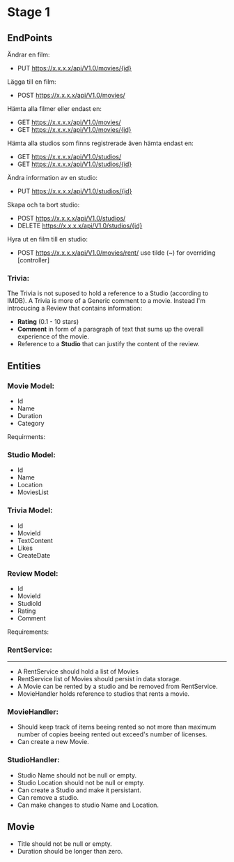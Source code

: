 Stage 1
===
EndPoints
---
Ändrar en film:
+ PUT https://x.x.x.x/api/V1.0/movies/{id}

Lägga till en film:
+ POST https://x.x.x.x/api/V1.0/movies/

Hämta alla filmer eller endast en:
+ GET https://x.x.x.x/api/V1.0/movies/
+ GET https://x.x.x.x/api/V1.0/movies/{id}

Hämta alla studios som finns registrerade även hämta endast en:
+ GET https://x.x.x.x/api/V1.0/studios/
+ GET https://x.x.x.x/api/V1.0/studios/{id}

Ändra information av en studio:
+ PUT https://x.x.x.x/api/V1.0/studios/{id}

Skapa och ta bort studio:
+ POST https://x.x.x.x/api/V1.0/studios/
+ DELETE https://x.x.x.x/api/V1.0/studios/{id}

Hyra ut en film till en studio:
+ POST https://x.x.x.x/api/V1.0/movies/rent/ use tilde (~) for overriding [controller]

### **Trivia:**
The Trivia is not suposed to hold a reference to a Studio (according to IMDB).
A Trivia is more of a Generic comment to a movie. 
Instead I'm introcucing a Review that contains information:

* **Rating** (0.1 - 10 stars)
* **Comment** in form of a paragraph of text that sums up the overall experience of the movie.
* Reference to a **Studio** that can justify the content of the review.



Entities
---
### Movie Model:
 
 * Id
 * Name
 * Duration
 * Category

 Requirments:
 


### Studio Model:

 * Id
 * Name
 * Location
 * MoviesList

### Trivia Model:

* Id
* MovieId
* TextContent
* Likes
* CreateDate

### Review Model:

* Id
* MovieId
* StudioId
* Rating
* Comment

Requirements:

### RentService:
---

* A RentService should hold a list of Movies
* RentService list of Movies should persist in data storage.
* A Movie can be rented by a studio and be removed from RentService.
* MovieHandler holds reference to studios that rents a movie.

### MovieHandler:

* Should keep track of items beeing rented so not more than maximum number of copies beeing rented out exceed's number of licenses.
* Can create a new Movie.

### StudioHandler:

* Studio Name should not be null or empty.
* Studio Location should not be null or empty.
* Can create a Studio and make it persistant.
* Can remove a studio.
* Can make changes to studio Name and Location.

## Movie

* Title should not be null or empty.
* Duration should be longer than zero.